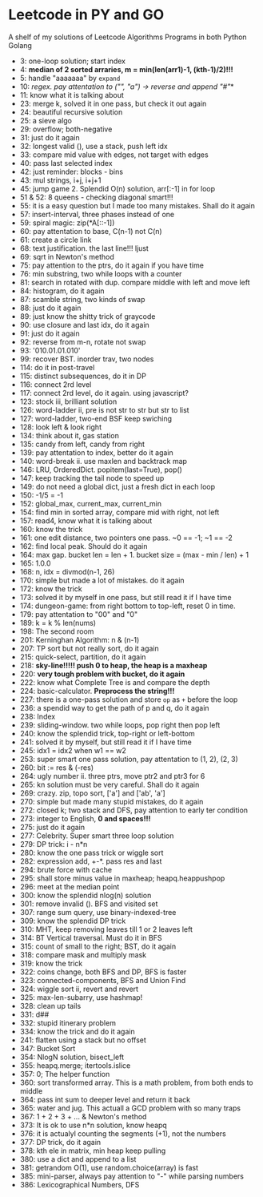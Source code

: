 # Leetcode in PY and GO
A shelf of my solutions of Leetcode Algorithms Programs in both Python Golang

* 3: one-loop solution; start index
* 4: **median of 2 sorted arraries, m = min(len(arr1)-1, (kth-1)/2)!!!**
* 5: handle "aaaaaaa" by `expand` 
* 10: **regex. pay attentation to ("", "a*") -> reverse and append "#"**
* 11: know what it is talking about
* 23: merge k, solved it in one pass, but check it out again
* 24: beautiful recursive solution
* 25: a sieve algo
* 29: overflow; both-negative
* 31: just do it again
* 32: longest valid (), use a stack, push left idx
* 33: compare mid value with edges, not target with edges
* 40: pass last selected index
* 42: just reminder: blocks - bins
* 43: mul strings, i+j, i+j+1
* 45: jump game 2. Splendid O(n) solution, arr[:-1] in for loop
* 51 & 52: 8 queens - checking diagonal smart!!!
* 55: it is a easy question but I made too many mistakes. Shall do it again
* 57: insert-interval, three phases instead of one
* 59: spiral magic: zip(*A[::-1])
* 60: pay attentation to base, C(n-1) not C(n)
* 61: create a circle link
* 68: text justification. the last line!!! ljust
* 69: sqrt in Newton's method
* 75: pay attention to the ptrs, do it again if you have time
* 76: min substring, two while loops with a counter
* 81: search in rotated with dup. compare middle with left and move left
* 84: histogram, do it again
* 87: scamble string, two kinds of swap
* 88: just do it again
* 89: just know the shitty trick of graycode
* 90: use closure and last idx, do it again
* 91: just do it again
* 92: reverse from m-n, rotate not swap
* 93: '010.01.01.010'
* 99: recover BST. inorder trav, two nodes
* 114: do it in post-travel
* 115: distinct subsequences, do it in DP
* 116: connect 2rd level
* 117: connect 2rd level, do it again. using javascript?
* 123: stock iii, brilliant solution
* 126: word-ladder ii, pre is not str to str but str to list
* 127: word-ladder, two-end BSF keep swiching
* 128: look left & look right
* 134: think about it, gas station
* 135: candy from left, candy from right
* 139: pay attentation to index, better do it again
* 140: word-break ii. use maxlen and backtrack map
* 146: LRU, OrderedDict. popitem(last=True), pop()
* 147: keep tracking the tail node to speed up
* 149: do not need a global dict, just a fresh dict in each loop
* 150: -1/5 = -1
* 152: global_max, current_max, current_min
* 154: find min in sorted array, compare mid with right, not left
* 157: read4, know what it is talking about
* 160: know the trick
* 161: one edit distance, two pointers one pass. ~0 == -1; ~1 == -2
* 162: find local peak. Should do it again
* 164: max gap. bucket len = len + 1. bucket size = (max - min / len) + 1
* 165: 1.0.0
* 168: n, idx = divmod(n-1, 26)
* 170: simple but made a lot of mistakes. do it again
* 172: know the trick
* 173: solved it by myself in one pass, but still read it if I have time
* 174: dungeon-game: from right bottom to top-left, reset 0 in time.
* 179: pay attentation to "00" and "0"
* 189: k = k % len(nums)
* 198: The second room
* 201: Kerninghan Algorithm: n & (n-1)
* 207: TP sort but not really sort, do it again
* 215: quick-select, partition, do it again
* 218: **sky-line!!!!! push 0 to heap, the heap is a maxheap**
* 220: **very tough problem with bucket, do it again**
* 222: know what Complete Tree is and compare the depth
* 224: basic-calculator. **Preprocess the string!!!**
* 227: there is a one-pass solution and store `op` as `+` before the loop
* 236: a spendid way to get the path of p and q, do it again
* 238: Index
* 239: sliding-window. two while loops, pop right then pop left
* 240: know the splendid trick, top-right or left-bottom
* 241: solved it by myself, but still read it if I have time
* 245: idx1 = idx2 when w1 == w2
* 253: super smart one pass solution, pay attentation to (1, 2), (2, 3)
* 260: bit := res & (-res)
* 264: ugly number ii. three ptrs, move ptr2 and ptr3 for 6
* 265: kn solution must be very careful. Shall do it again
* 269: crazy. zip, topo sort, ['a'] and ['ab', 'a']
* 270: simple but made many stupid mistakes, do it again
* 272: closed k; two stack and DFS, pay attention to early ter condition
* 273: integer to English, **0 and spaces!!!**
* 275: just do it again
* 277: Celebrity. Super smart three loop solution
* 279: DP trick: i - n*n
* 280: know the one pass trick or wiggle sort
* 282: expression add, +-*. pass res and last
* 294: brute force with cache
* 295: shall store minus value in maxheap; heapq.heappushpop
* 296: meet at the median point
* 300: know the splendid nlog(n) solution
* 301: remove invalid (). BFS and visited set
* 307: range sum query, use binary-indexed-tree
* 309: know the splendid DP trick
* 310: MHT, keep removing leaves till 1 or 2 leaves left
* 314: BT Vertical traversal. Must do it in BFS
* 315: count of small to the right; BST, do it again
* 318: compare mask and multiply mask
* 319: know the trick
* 322: coins change, both BFS and DP, BFS is faster
* 323: connected-components, BFS and Union Find
* 324: wiggle sort ii, revert and revert
* 325: max-len-subarry, use hashmap!
* 328: clean up tails
* 331: d##
* 332: stupid itinerary problem
* 334: know the trick and do it again
* 241: flatten using a stack but no offset
* 347: Bucket Sort
* 354: NlogN solution, bisect_left
* 355: heapq.merge; itertools.islice
* 357: 0; The helper function
* 360: sort transformed array. This is a math problem, from both ends to middle
* 364: pass int sum to deeper level and return it back
* 365: water and jug. This actuall a GCD problem with so many traps
* 367: 1 + 2 + 3 + ... & Newton's method
* 373: It is ok to use n*n solution, know heapq
* 376: it is actualyl counting the segments (+1), not the numbers
* 377: DP trick, do it again
* 378: kth ele in matrix, min heap keep pulling
* 380: use a dict and append to a list
* 381: getrandom O(1), use random.choice(array) is fast
* 385: mini-parser, always pay attention to "-" while parsing numbers
* 386: Lexicographical Numbers, DFS
